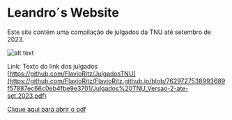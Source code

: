 # Leandro´s Website

Este site contém uma compilação de julgados da TNU até setembro de 2023.

![alt text](https://www.cjf.jus.br/cjf/corregedoria-da-justica-federal/turma-nacional-de-uniformizacao/jurisprudencia-1/Botao_TNU_Repositrio.png "Repositório TNU")

Link:
Texto do link dos julgados [https://github.com/FlavioRitz/JulgadosTNU](https://github.com/FlavioRitz/FlavioRitz.github.io/blob/7629727538993689f57887ec66c0eb4fbe9e3701/Julgados%20TNU_Versao-2-ate-set.2023.pdf)

<a href="https://docs.google.com/viewer?url=https://github.com/FlavioRitz/FlavioRitz.github.io/blob/7629727538993689f57887ec66c0eb4fbe9e3701/Julgados%20TNU_Versao-2-ate-set.2023.pdf">Clique aqui para abrir o pdf</a>


